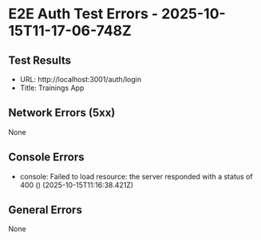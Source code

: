 # E2E Auth Test Errors - 2025-10-15T11-17-06-748Z

## Test Results
- URL: http://localhost:3001/auth/login
- Title: Trainings App

## Network Errors (5xx)
None

## Console Errors
- console: Failed to load resource: the server responded with a status of 400 () (2025-10-15T11:16:38.421Z)

## General Errors
None
